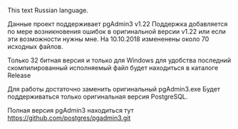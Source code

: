 This text Russian language.

Данные проект поддерживает pgAdmin3 v1.22
Поддержка добавляется по мере возникновения ошибок в оригинальной версии v1.22 или если эти возможности нужны мне.
На 10.10.2018 измененены около 70 исходных файлов.

Только 32 битная версия и только для Windows
для удобства последний скомпилированный исполняемый файл будет находиться в каталоге Release

Для работы достаточно заменить оригинальный pgAdmin3.exe
Будет поддерживаться только оригинальная версия PostgreSQL.

Полная версия pgAdmin3 находиться тут https://github.com/postgres/pgadmin3.git


